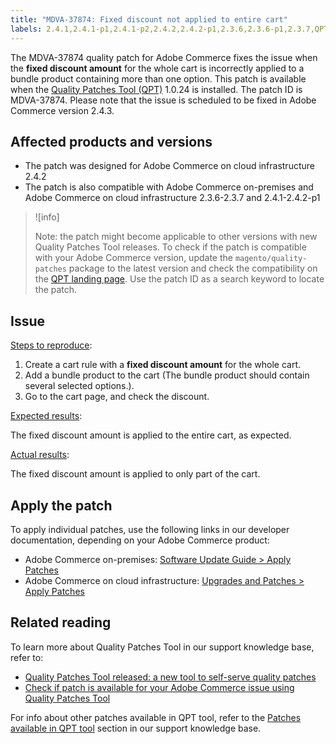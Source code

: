 ```yaml
---
title: "MDVA-37874: Fixed discount not applied to entire cart"
labels: 2.4.1,2.4.1-p1,2.4.1-p2,2.4.2,2.4.2-p1,2.3.6,2.3.6-p1,2.3.7,QPT 1.0.24,QPT patches,Magento Commerce,Magento Commerce Cloud,Quality Patches Tool,support tools,fixed discount amount,bundle product,order,Adobe Commerce,cloud infrastructure,on-premises,quality patches for Adobe Commerce
---
```


The MDVA-37874 quality patch for Adobe Commerce fixes the issue when the **fixed discount amount** for the whole cart is incorrectly applied to a bundle product containing more than one option. This patch is available when the [Quality Patches Tool (QPT)](https://devdocs.magento.com/guides/v2.4/comp-mgr/patching.html#mqp) 1.0.24 is installed. The patch ID is MDVA-37874. Please note that the issue is scheduled to be fixed in Adobe Commerce version 2.4.3.

## Affected products and versions

* The patch was designed for Adobe Commerce on cloud infrastructure 2.4.2
* The patch is also compatible with Adobe Commerce on-premises and Adobe Commerce on cloud infrastructure 2.3.6-2.3.7 and 2.4.1-2.4.2-p1

>![info]
>
 >Note: the patch might become applicable to other versions with new Quality Patches Tool releases. To check if the patch is compatible with your Adobe Commerce version, update the `magento/quality-patches` package to the latest version and check the compatibility on the [QPT landing page](https://devdocs.magento.com/quality-patches/tool.html#patch-grid). Use the patch ID as a search keyword to locate the patch.

## Issue


<ins>Steps to reproduce</ins>:

1. Create a cart rule with a **fixed discount amount** for the whole cart.
1. Add a bundle product to the cart (The bundle product should contain several selected options.).
1. Go to the cart page, and check the discount.


<ins>Expected results</ins>:

The fixed discount amount is applied to the entire cart, as expected.

<ins>Actual results</ins>:

The fixed discount amount is applied to only part of the cart.


## Apply the patch

To apply individual patches, use the following links in our developer documentation, depending on your Adobe Commerce product:

* Adobe Commerce on-premises: [Software Update Guide > Apply Patches](https://devdocs.magento.com/guides/v2.4/comp-mgr/patching/mqp.html)
* Adobe Commerce on cloud infrastructure: [Upgrades and Patches > Apply Patches](https://devdocs.magento.com/cloud/project/project-patch.html)

## Related reading

To learn more about Quality Patches Tool in our support knowledge base, refer to:

* [Quality Patches Tool released: a new tool to self-serve quality patches](https://support.magento.com/hc/en-us/articles/360047139492)
* [Check if patch is available for your Adobe Commerce issue using Quality Patches Tool](https://support.magento.com/hc/en-us/articles/360047125252)

For info about other patches available in QPT tool, refer to the [Patches available in QPT tool](https://support.magento.com/hc/en-us/sections/360010506631-Patches-available-in-QPT-tool-) section in our support knowledge base.
